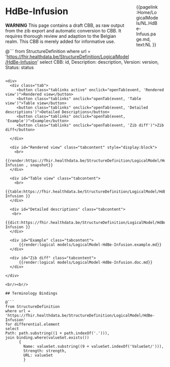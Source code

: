 <div style="float:right;width:70px;padding:10px;margin:10">
<p>{{pagelink:Home/LogicalModels/NL.HdBe-Infuus.page.md, text:NL }} </p>
</div>


# HdBe-Infusion


<div class="notebox-warning">
  <p><strong>WARNING</strong> This page contains a draft CBB, as raw output from the zib export and automatic conversion to CBB. 
  It requires thorough review and adaption to the Belgian realm.
  This CBB is merely added for informative use.</p>
</div>


@```
from StructureDefinition
where url = 'https://fhir.healthdata.be/StructureDefinition/LogicalModel/HdBe-Infusion'
select 
CBB: id,
Description: description, 
Version: version,
Status: status
```

<div>
  <div class="tab">
     <button class="tablinks active" onclick="openTab(event, 'Rendered view')">Rendered view</button>
     <button class="tablinks" onclick="openTab(event, 'Table view')">Table view</button>
     <button class="tablinks" onclick="openTab(event, 'Detailed descriptions')">Detailed Descriptions</button>
     <button class="tablinks" onclick="openTab(event, 'Example')">Example</button>
     <button class="tablinks" onclick="openTab(event, 'Zib diff')">Zib diff</button>
     
  </div>

  <div id="Rendered view" class="tabcontent" style="display:block">
    <br>
      {{render:https://fhir.healthdata.be/StructureDefinition/LogicalModel/HdBe-Infusion , snapshot}}
  </div>

  <div id="Table view" class="tabcontent">
    <br>
      {{table:https://fhir.healthdata.be/StructureDefinition/LogicalModel/HdBe-Infusion }}
  </div>

  <div id="Detailed descriptions" class="tabcontent">
   <br>
      {{dict:https://fhir.healthdata.be/StructureDefinition/LogicalModel/HdBe-Infusion }}
  </div>

  <div id="Example" class="tabcontent">
      {{render:logical models/LogicalModel-HdBe-Infusion.example.md}}
  </div>

  <div id="Zib diff" class="tabcontent">
      {{render:logical models/LogicalModel-HdBe-Infusion.doc.md}}
  </div>

</div>

<br/><br/> 

## Terminology Bindings

@```
from StructureDefinition
where url = 'https://fhir.healthdata.be/StructureDefinition/LogicalModel/HdBe-Infusion'
for differential.element
select
Path: path.substring((1 + path.indexOf('.'))),
join binding.where(valueSet.exists())
      { 
        Name: valueSet.substring((9 + valueSet.indexOf('ValueSet/'))),
        Strength: strength,
        URL: valueSet
        }
```  
